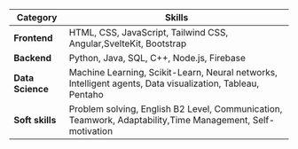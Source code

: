 | Category | Skills |
|---|---|
| **Frontend** | HTML, CSS, JavaScript, Tailwind CSS, Angular,SvelteKit, Bootstrap |
| **Backend** | Python, Java, SQL, C++, Node.js, Firebase |
| **Data Science** | Machine Learning, Scikit-Learn, Neural networks, Intelligent agents, Data visualization, Tableau, Pentaho |
| **Soft skills** | Problem solving, English B2 Level, Communication, Teamwork, Adaptability,Time Management, Self-motivation|
